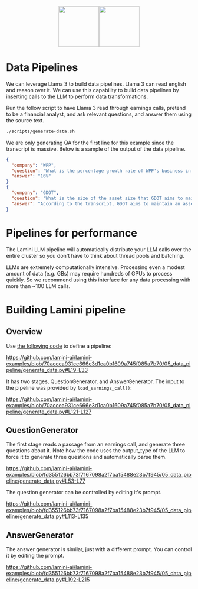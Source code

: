 <div align="center">
<img src="https://avatars.githubusercontent.com/u/130713213?s=200&v=4" width="110"><img src="https://huggingface.co/lamini/instruct-peft-tuned-12b/resolve/main/Lamini_logo.png?max-height=110" height="110">
</div>

# Data Pipelines

We can leverage Llama 3 to build data pipelines. Llama 3 can read english and
reason over it. We can use this capability to build data pipelines by inserting
calls to the LLM to perform data transformations.

Run the follow script to have Llama 3 read through earnings calls, pretend to
be a financial analyst, and ask relevant questions, and answer them using the
source text.


```bash
./scripts/generate-data.sh
```

We are only generating QA for the first line for this example since the transcript is massive.
Below is a sample of the output of the data pipeline.

```json
{
  "company": "WPP",
  "question": "What is the percentage growth rate of WPP's business in Germany in Q1, according to Mark Read?",
  "answer": "16%"
}
{
  "company": "GDOT",
  "question": "What is the size of the asset size that GDOT aims to maintain to protect its revenue",
  "answer": "According to the transcript, GDOT aims to maintain an asset size of $10 billion or less to protect its revenue"
}

```

# Pipelines for performance

The Lamini LLM pipeline will automatically distribute your LLM calls over the entire cluster so you don't have
to think about thread pools and batching.

LLMs are extremely computationally intensive. Processing even a modest amount of data (e.g. GBs)
may require hundreds of GPUs to process quickly. So we recommend using this interface for any
data processing with more than ~100 LLM calls.

# Building Lamini pipeline

## Overview

Use [the following code](generate_data.py#L19) to define a pipeline:

https://github.com/lamini-ai/lamini-examples/blob/70accea931ce666e3d1ca0b1609a745f085a7b70/05_data_pipeline/generate_data.py#L19-L33

It has two stages, QuestionGenerator, and AnswerGenerator.
The input to the pipeline was provided by `load_earnings_call()`:

https://github.com/lamini-ai/lamini-examples/blob/70accea931ce666e3d1ca0b1609a745f085a7b70/05_data_pipeline/generate_data.py#L121-L127

## QuestionGenerator

The first stage reads a passage from an earnings call, and generate three questions about it.
Note how the code uses the output_type of the LLM to force it to generate three questions and automatically parse them.

https://github.com/lamini-ai/lamini-examples/blob/fd355126bb73f7167098a2f7ba15488e23b7f945/05_data_pipeline/generate_data.py#L53-L77

The question generator can be controlled by editing it's prompt.

https://github.com/lamini-ai/lamini-examples/blob/fd355126bb73f7167098a2f7ba15488e23b7f945/05_data_pipeline/generate_data.py#L113-L135

## AnswerGenerator

The answer generator is similar, just with a different prompt.  You can control it by editing the prompt.

https://github.com/lamini-ai/lamini-examples/blob/fd355126bb73f7167098a2f7ba15488e23b7f945/05_data_pipeline/generate_data.py#L192-L215

